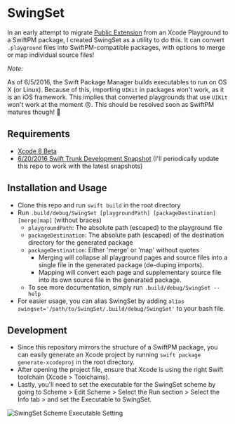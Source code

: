 # SwingSet

In an early attempt to migrate [Public Extension](https://github.com/Jasdev/Public-Extension) from an Xcode Playground to a SwiftPM package, I created SwingSet as a utility to do this. It can convert `.playground` files into SwiftPM-compatible packages, with options to merge or map individual source files!

_Note:_

As of 6/5/2016, the Swift Package Manager builds executables to run on OS X (or Linux). Because of this, importing `UIKit` in packages won't work, as it is an iOS framework. This implies that converted playgrounds that use `UIKit` won't work at the moment :cry:. This should be resolved soon as SwiftPM matures though! :hatched_chick:

## Requirements
- [Xcode 8 Beta](https://developer.apple.com/download/)
- [6/20/2016 Swift Trunk Development Snapshot](https://swift.org/builds/development/xcode/swift-DEVELOPMENT-SNAPSHOT-2016-06-20-a/swift-DEVELOPMENT-SNAPSHOT-2016-06-20-a-osx.pkg) (I'll periodically update this repo to work with the latest snapshots)

## Installation and Usage
- Clone this repo and run `swift build` in the root directory
- Run `.build/debug/SwingSet [playgroundPath] [packageDestination] [merge|map]` (without braces)
  - `playgroundPath`: The absolute path (escaped) to the playground file
  - `packageDestination`: The absolute path (escaped) of the destination directory for the generated package
  - `packageDestination`: Either 'merge' or 'map' without quotes
    - Merging will collapse all playground pages and source files into a single file in the generated package (de-duping imports).
    - Mapping will convert each page and supplementary source file into its own source file in the generated package.
  - To see more documentation, simply run `.build/debug/SwingSet --help`
- For easier usage, you can alias SwingSet by adding `alias swingset='/path/to/SwingSet/.build/debug/SwingSet'` to your bash file.

## Development
- Since this repository mirrors the structure of a SwiftPM package, you can easily generate an Xcode project by running  `swift package generate-xcodeproj` in the root directory.
- After opening the project file, ensure that Xcode is using the right Swift toolchain (Xcode > Toolchains).
- Lastly, you'll need to set the executable for the SwingSet scheme by going to Scheme > Edit Scheme > Select the Run section > Select the Info tab > and set the Executable to SwingSet.

![SwingSet Scheme Executable Setting](http://i.imgur.com/1ISt5Lh.png)
